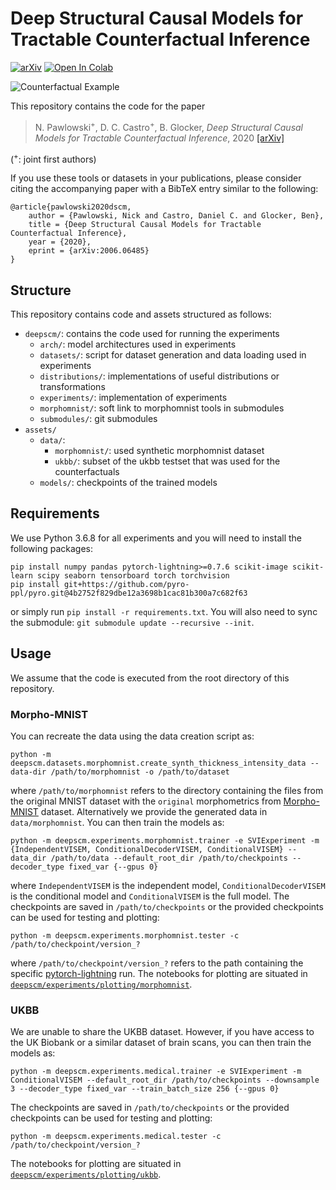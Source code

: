 # Deep Structural Causal Models for Tractable Counterfactual Inference

[![arXiv](http://img.shields.io/badge/arXiv-2006.06485-B31B1B.svg)](https://arxiv.org/abs/2006.06485)
[![Open In Colab](https://colab.research.google.com/assets/colab-badge.svg)](https://colab.research.google.com/github/biomedia-mira/deepscm/blob/master/deepscm/experiments/plotting/ukbb/interactive_plots.ipynb)

![Counterfactual Example](assets/example.png "Counterfactual Example")

This repository contains the code for the paper
> N. Pawlowski<sup>+</sup>, D. C. Castro<sup>+</sup>, B. Glocker, _Deep Structural Causal Models for Tractable Counterfactual Inference_, 2020 [[arXiv]](https://arxiv.org/abs/2006.06485)

(<sup>+</sup>: joint first authors)

If you use these tools or datasets in your publications, please consider citing the accompanying paper with a BibTeX entry similar to the following:

```
@article{pawlowski2020dscm,
    author = {Pawlowski, Nick and Castro, Daniel C. and Glocker, Ben},
    title = {Deep Structural Causal Models for Tractable Counterfactual Inference},
    year = {2020},
    eprint = {arXiv:2006.06485}
}
```

## Structure
This repository contains code and assets structured as follows:

- `deepscm/`: contains the code used for running the experiments
    - `arch/`: model architectures used in experiments
    - `datasets/`: script for dataset generation and data loading used in experiments
    - `distributions/`: implementations of useful distributions or transformations
    - `experiments/`: implementation of experiments
    - `morphomnist/`: soft link to morphomnist tools in submodules
    - `submodules/`: git submodules
- `assets/`
    - `data/`:
        - `morphomnist/`: used synthetic morphomnist dataset
        - `ukbb/`: subset of the ukbb testset that was used for the counterfactuals 
    - `models/`: checkpoints of the trained models

## Requirements
We use Python 3.6.8 for all experiments and you will need to install the following packages:
```
pip install numpy pandas pytorch-lightning>=0.7.6 scikit-image scikit-learn scipy seaborn tensorboard torch torchvision
pip install git+https://github.com/pyro-ppl/pyro.git@4b2752f829dbe12a3698b1cac81b300a7c682f63
```
or simply run `pip install -r requirements.txt`.
You will also need to sync the submodule: `git submodule update --recursive --init`.

## Usage

We assume that the code is executed from the root directory of this repository.

### Morpho-MNIST

You can recreate the data using the data creation script as:
```
python -m deepscm.datasets.morphomnist.create_synth_thickness_intensity_data --data-dir /path/to/morphomnist -o /path/to/dataset
```
where `/path/to/morphomnist` refers to the directory containing the files from the original MNIST dataset with the `original` morphometrics from [Morpho-MNIST](https://github.com/dccastro/Morpho-MNIST) dataset. Alternatively we provide the generated data in `data/morphomnist`. You can then train the models as:
```
python -m deepscm.experiments.morphomnist.trainer -e SVIExperiment -m {IndependentVISEM, ConditionalDecoderVISEM, ConditionalVISEM} --data_dir /path/to/data --default_root_dir /path/to/checkpoints --decoder_type fixed_var {--gpus 0}
```
where `IndependentVISEM` is the independent model, `ConditionalDecoderVISEM` is the conditional model and `ConditionalVISEM` is the full model. The checkpoints are saved in `/path/to/checkpoints` or the provided checkpoints can be used for testing and plotting:
```
python -m deepscm.experiments.morphomnist.tester -c /path/to/checkpoint/version_?
```
where `/path/to/checkpoint/version_?` refers to the path containing the specific [pytorch-lightning](https://github.com/PyTorchLightning/pytorch-lightning) run. The notebooks for plotting are situated in [`deepscm/experiments/plotting/morphomnist`](deepscm/experiments/plotting/morphomnist).

### UKBB

We are unable to share the UKBB dataset. However, if you have access to the UK Biobank or a similar dataset of brain scans, you can then train the models as:
```
python -m deepscm.experiments.medical.trainer -e SVIExperiment -m ConditionalVISEM --default_root_dir /path/to/checkpoints --downsample 3 --decoder_type fixed_var --train_batch_size 256 {--gpus 0}
```
The checkpoints are saved in `/path/to/checkpoints` or the provided checkpoints can be used for testing and plotting:
```
python -m deepscm.experiments.medical.tester -c /path/to/checkpoint/version_?
```
The notebooks for plotting are situated in [`deepscm/experiments/plotting/ukbb`](deepscm/experiments/plotting/ukbb).
